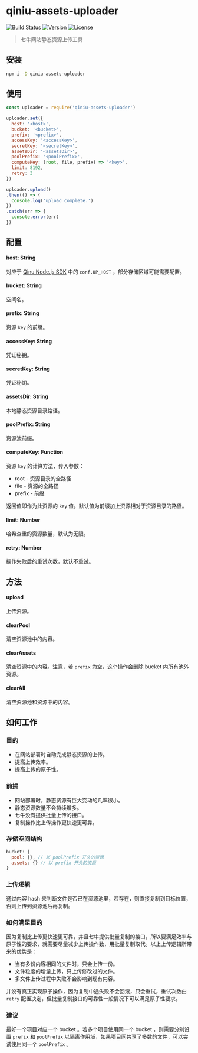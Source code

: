 # qiniu-assets-uploader

[![Build Status](https://circleci.com/gh/WEBuster/qiniu-assets-uploader/tree/master.svg?style=shield)](https://circleci.com/gh/WEBuster/qiniu-assets-uploader/tree/master)
[![Version](https://img.shields.io/npm/v/qiniu-assets-uploader.svg)](https://www.npmjs.com/package/qiniu-assets-uploader)
[![License](https://img.shields.io/npm/l/qiniu-assets-uploader.svg)](LICENSE)

> 七牛网站静态资源上传工具

## 安装

```bash
npm i -D qiniu-assets-uploader
```

## 使用

```js
const uploader = require('qiniu-assets-uploader')

uploader.set({
  host: '<host>',
  bucket: '<bucket>',
  prefix: '<prefix>',
  accessKey: '<accessKey>',
  secretKey: '<secretKey>',
  assetsDir: '<assetsDir>',
  poolPrefix: '<poolPrefix>',
  computeKey: (root, file, prefix) => '<key>',
  limit: 8192,
  retry: 3
})

uploader.upload()
.then(() => {
  console.log('upload complete.')
})
.catch(err => {
  console.error(err)
})
```

## 配置

#### host: String

对应于 [Qinu Node.js SDK](https://github.com/qiniu/nodejs-sdk) 中的 `conf.UP_HOST` ，部分存储区域可能需要配置。

#### bucket: String

空间名。

#### prefix: String

资源 `key` 的前缀。

#### accessKey: String

凭证秘钥。

#### secretKey: String

凭证秘钥。

#### assetsDir: String

本地静态资源目录路径。

#### poolPrefix: String

资源池前缀。

#### computeKey: Function

资源 `key` 的计算方法，传入参数：

  - root - 资源目录的全路径
  - file - 资源的全路径
  - prefix - 前缀

返回值即作为此资源的 `key` 值。默认值为前缀加上资源相对于资源目录的路径。

#### limit: Number

哈希查重的资源数量，默认为无限。

#### retry: Number

操作失败后的重试次数，默认不重试。


## 方法

#### upload

上传资源。

#### clearPool

清空资源池中的内容。

#### clearAssets

清空资源中的内容。注意，若 `prefix` 为空，这个操作会删除 bucket 内所有池外资源。

#### clearAll

清空资源池和资源中的内容。

## 如何工作

### 目的

- 在网站部署时自动完成静态资源的上传。
- 提高上传效率。
- 提高上传的原子性。

### 前提

- 网站部署时，静态资源有巨大变动的几率很小。
- 静态资源数量不会持续增多。
- 七牛没有提供批量上传的接口。
- 复制操作比上传操作更快速更可靠。

### 存储空间结构

```js
bucket: {
  pool: {}, // 以 poolPrefix 开头的资源
  assets: {} // 以 prefix 开头的资源
}
```

### 上传逻辑

通过内容 hash 来判断文件是否已在资源池里，若存在，则直接复制到目标位置，否则上传到资源池后再复制。

### 如何满足目的

因为复制比上传更快速更可靠，并且七牛提供批量复制的接口，所以要满足效率与原子性的要求，就需要尽量减少上传操作数，用批量复制取代。以上上传逻辑所带来的优势是：

- 当有多份内容相同的文件时，只会上传一份。
- 文件粒度的增量上传，只上传修改过的文件。
- 多文件上传过程中失败不会影响到现有内容。

并没有真正实现原子操作，因为复制中途失败不会回滚，只会重试，重试次数由 `retry` 配置决定，但批量复制接口的可靠性一般情况下可以满足原子性要求。

### 建议

最好一个项目对应一个 bucket 。若多个项目使用同一个 bucket ，则需要分别设置 `prefix` 和 `poolPrefix` 以隔离作用域，如果项目间共享了多数的文件，可以尝试使用同一个 `poolPrefix` 。
